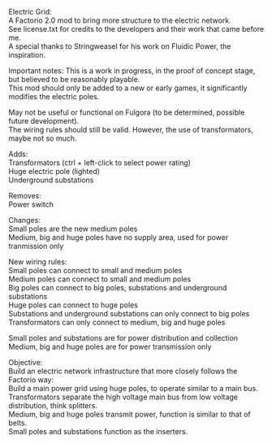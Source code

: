 Electric Grid:  
A Factorio 2.0 mod to bring more structure to the electric network.  
See license.txt for credits to the developers and their work that came before me.  
A special thanks to Stringweasel for his work on Fluidic Power, the inspiration.  

Important notes:
This is a work in progress, in the proof of concept stage, but believed to be reasonably playable.  
This mod should only be added to a new or early games, it significantly modifies the electric poles.  

May not be useful or functional on Fulgora (to be determined, possible future development).  
The wiring rules should still be valid. However, the use of transformators, maybe not so much.  

Adds:  
Transformators (ctrl + left-click to select power rating)  
Huge electric pole (lighted)  
Underground substations  

Removes:  
Power switch  

Changes:  
Small poles are the new medium poles  
Medium, big and huge poles have no supply area, used for power tranmission only  

New wiring rules:  
Small poles can connect to small and medium poles  
Medium poles can connect to small and medium poles  
Big poles can connect to big poles, substations and underground substations  
Huge poles can connect to huge poles  
Substations and underground substations can only connect to big poles  
Transformators can only connect to medium, big and huge poles  

Small poles and substations are for power distribution and collection  
Medium, big and huge poles are for power transmission only  

Objective:  
Build an electric network infrastructure that more closely follows the Factorio way:  
Build a main power grid using huge poles, to operate similar to a main bus.  
Transformators separate the high voltage main bus from low voltage distribution, think splitters.  
Medium, big and huge poles transmit power, function is similar to that of belts.  
Small poles and substations function as the inserters.  
